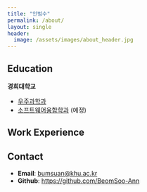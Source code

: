 ```yaml
---
title: "안범수"
permalink: /about/
layout: single
header:
  image: /assets/images/about_header.jpg
---
```


## Education

**경희대학교**

- [우주과학과](https://space.khu.ac.kr)
- [소프트웨어융합학과](http://swcon.khu.ac.kr) (예정)

## Work Experience

## Contact

- **Email**: bumsuan@khu.ac.kr
- **Github**: <https://github.com/BeomSoo-Ann>
